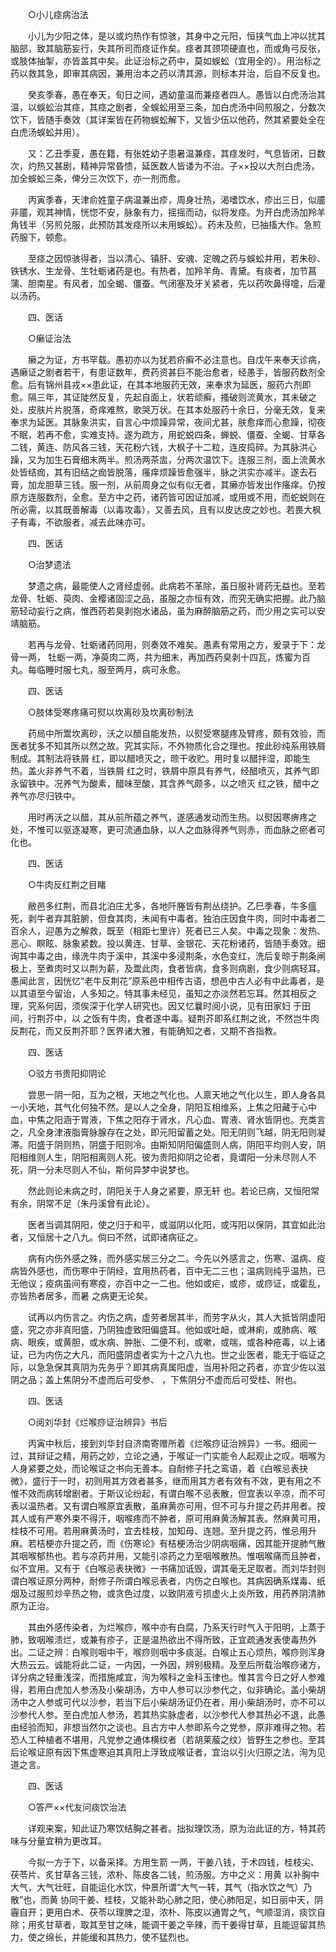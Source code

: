 <!-- { "loadSidebar": true } -->
　　○小儿痉病治法

　　小儿为少阳之体，是以或灼热作有惊骇，其身中之元阳，恒挟气血上冲以扰其脑部，致其脑筋妄行，失其所司而痉证作矣。痉者其颈项硬直也，而或角弓反张，或肢体抽掣，亦皆盖其中矣。此证治标之药中，莫如蜈蚣（宜用全的）。用治标之药以救其急，即审其病因，兼用治本之药以清其源，则标本并治，后自不反复也。

　　癸亥季春，愚在奉天，旬日之间，遇幼童温而兼痉者四人。愚皆以白虎汤治其温，以蜈蚣治其痉，其痉之剧者，全蜈蚣用至三条，加白虎汤中同煎服之，分数次饮下，皆随手奏效（其详案皆在药物蜈蚣解下，又皆少伍以他药，然其紧要处全在白虎汤蜈蚣并用）。

　　又：乙丑季夏，愚在籍，有张姓幼子患暑温兼痉，其痉发时，气息皆闭，日数次，灼热又甚剧，精神异常昏愦，延医数人皆诿为不治。子××投以大剂白虎汤，加全蜈蚣三条，俾分三次饮下，亦一剂而愈。

　　丙寅季春，天津俞姓童子病温兼出疹，周身壮热，渴嗜饮水，疹出三日，似靥非靥，观其神情，恍惚不安，脉象有力，摇摇而动，似将发痉。为开白虎汤加羚羊角钱半（另煎兑服，此预防其发痉所以未用蜈蚣）。药未及煎，已抽搐大作。急煎药服下，顿愈。

　　至痉之因惊骇得者，当以清心、镇肝、安魂、定魄之药与蜈蚣并用，若朱砂、铁锈水、生龙骨、生牡蛎诸药是也。有热者，加羚羊角、青黛。有痰者，加节菖蒲、胆南星。有风者，加全蝎、僵蚕。气闭塞及牙关紧者，先以药吹鼻得嚏，后灌以汤药。

　　四、医话

　　○癞证治法

　　癞之为证，方书罕载。愚初亦以为犹若疥癣不必注意也。自戊午来奉天诊病，遇癞证之剧者若干，有患证数年，费药资甚巨不能治愈者，经愚手，皆服药数剂全愈。后有锦州县戎××患此证，在其本地服药无效，来奉求为延医，服药六剂即愈。隔三年，其证陡然反复，先起自面上，状若顽癣，搔破则流黄水，其未破之处，皮肤片片脱落，奇痒难熬，歌哭万状。在其本处服药十余日，分毫无效，复来奉求为延医。其脉象洪实，自言心中烦躁异常，夜间尤甚，肤愈痒而心愈躁，彻夜不眠，若再不愈，实难支持。遂为疏方，用蛇蜕四条，蝉蜕、僵蚕、全蝎、甘草各二钱，黄连、防风各三钱，天花粉六钱，大枫子十二粒，连皮捣碎。为其脉洪心躁，又为加生石膏细末两半。煎汤两茶盅，分两次温饮下。连服三剂，面上流黄水处皆结痂，其有旧结之痂皆脱落，瘙痒烦躁皆愈强半，脉之洪实亦减半。遂去石膏，加龙胆草三钱。服一剂，从前周身之似有似无者，其癞亦皆发出作瘙痒。仍按原方连服数剂，全愈。至方中之药，诸药皆可因证加减，或用或不用，而蛇蜕则在所必需，以其既善解毒（以毒攻毒），又善去风，且有以皮达皮之妙也。若畏大枫子有毒，不欲服者，减去此味亦可。

　　四、医话

　　○治梦遗法

　　梦遗之病，最能使人之肾经虚弱。此病若不革除，虽日服补肾药无益也。至若龙骨、牡蛎、萸肉、金樱诸固涩之品，虽服之亦恒有效，而究无确实把握。此乃脑筋轻动妄行之病，惟西药若臭剥抱水诸品，虽为麻醉脑筋之药，而少用之实可以安靖脑筋。

　　若再与龙骨、牡蛎诸药同用，则奏效不难矣。愚素有常用之方，爰录于下：龙骨一两， 牡蛎一两，净萸肉二两，共为细末，再加西药臭剥十四瓦，炼蜜为百丸。每临睡时服七丸，服至两月，病可永愈。

　　四、医话

　　○肢体受寒疼痛可熨以坎离砂及坎离砂制法

　　药局中所鬻坎离砂，沃之以醋自能发热，以熨受寒腿疼及臂疼，颇有效验，而医者犹多不知其所以然之故。究其实际，不外物质化合之理也。按此砂纯系用铁屑制成。其制法将铁屑 红，即以醋喷灭之，晾干收贮。用时复以醋拌湿，即能生热。盖火非养气不着，当铁屑 红之时，铁屑中原具有养气，经醋喷灭，其养气即永留铁中。况养气为酸素，醋味至酸，其含养气颇多，以之喷灭 红之铁，醋中之养气亦尽归铁中。

　　用时再沃之以醋，其从前所蕴之养气，遂感通发动而生热。以熨因寒痹疼之处，不惟可以驱逐凝寒，更可流通血脉，以人之血脉得养气则赤，而血脉之瘀者可化也。

　　四、医话

　　○牛肉反红荆之目睹

　　敝邑多红荆，而县北泊庄尤多，各地阡塍皆有荆丛绕护。乙巳季春，牛多瘟死，剥牛者弃其脏腑，但食其肉，未闻有中毒者。独泊庄因食牛肉，同时中毒者二百余人，迎愚为之解救，既至（相距七里许）死者已三人矣。中毒之现象：发热、恶心、瞑眩、脉象紧数。投以黄连、甘草、金银花、天花粉诸药，皆随手奏效。细询其中毒之由，缘洗牛肉于溪中，其溪中多浸荆条，水色变红，洗后复晾于荆条闸极上，至煮肉时又以荆为薪，及鬻此肉，食者皆病，食多则病剧，食少则病轻耳。愚闻此言，因恍忆“老牛反荆花”原系邑中相传古语，想邑中古人必有中此毒者，是以其语至今留诒，人多知之。特其事未经见，虽知之亦淡然若忘耳。然其相反之理，究系何因，须俟深于化学人研究也。因又忆曩时阅小说，见有田家妇 于田间，行荆芥中，以 之饭有牛肉，食者遂中毒。疑荆芥即系红荆之讹，不然岂牛肉反荆花，而又反荆芥耶？医界诸大雅，有能确知之者，又期不吝指教。

　　四、医话

　　○驳方书贵阳抑阴论

　　尝思一阴一阳，互为之根，天地之气化也。人禀天地之气化以生，即人身各具一小天地，其气化何独不然。是以人之全身，阴阳互相维系，上焦之阳藏于心中血，中焦之阳涵于胃液，下焦之阳存于肾水，凡心血、胃液、肾水皆阴也。充类言之，凡全身津液脂膏脉腺存在之处，即元阳留蓄之处。阳无阴则飞越，阴无阳则凝滞。阳盛于阴则热，阴盛于阳则冷。由斯知阴阳偏盛则人病，阴阳平均则人安，阴阳相维则人生，阴阳相离则人死。彼为贵阳抑阴之论者，竟谓阳一分未尽则人不死，阴一分未尽则人不仙，斯何异梦中说梦也。

　　然此则论未病之时，阴阳关于人身之紧要，原无轩 也。若论已病，又恒阳常有余，阴常不足（朱丹溪曾有此论）。

　　医者当调其阴阳，使之归于和平，或滋阴以化阳，或泻阳以保阴，其宜如此治者，又恒居十之八九。倘曰不然，试即诸病征之。

　　病有内伤外感之殊，而外感实居三分之二。今先以外感言之，伤寒、温病、疫病皆外感也，而伤寒中于阴经，宜用热药者，百中无二三也；温病则纯乎温热，已无他议；疫病虽间有寒疫，亦百中之一二也。他如或疟，或疹，或痧证，或霍乱，亦皆热者居多，而暑 之病更无论矣。

　　试再以内伤言之。内伤之病，虚劳者居其半，而劳字从火，其人大抵皆阴虚阳盛，究之亦非真阳盛，乃阴独虚致阳偏盛耳。他如或吐衄，或淋痢，或肺病、喉病、眼疾，或黄胆，或水病、肿胀、二便不利，或嗽，或喘，或各种疮毒，以上诸证，已为内伤之大凡，而阳盛阴虚者实为十之八九也。世之业医者，能无于临证之际，以急急保其真阴为先务乎？即其病真属阳虚，当用补阳之药者，亦宜少佐以滋阴之品；盖上焦阴分不虚而后可受参、 ，下焦阴分不虚而后可受桂、附也。

　　四、医话

　　○阅刘华封《烂喉痧证治辨异》书后

　　丙寅中秋后，接到刘华封自济南寄赠所着《烂喉痧证治辨异》一书。细阅一过，其辩证之精，用药之妙，立论之通，于喉证一门实能令人起观止之叹。咽喉为人身紧要之处，而论喉证之书向无善本。自耐修子托之鸾语，着《白喉忌表抉微》，盛行于一时，初则用其方效者甚多，继而用其方者有效有不效，更有用之不惟不效而病转增剧者。于斯议论纷起，有谓白喉不忌表散，但宜表以辛凉，而不可表以温热者。又有谓白喉原宜表散，虽麻黄亦可用，但不可与升提之药并用者。按其人或有严寒外束不得汗，咽喉疼而不肿者，原可用麻黄汤解其表。然麻黄可用，桂枝不可用。若用麻黄汤时，宜去桂枝，加知母、连翘。至升提之药，惟忌用升麻。若桔梗亦升提之药，而《伤寒论》有桔梗汤治少阴病咽痛，因其能开提肺气散其咽喉郁热也。若与凉药并用，又能引凉药之力至咽喉散热。惟咽喉痛而且肿者，似不宜用。又有于《白喉忌表抉微》一书痛加诋毁，谓其毫无足取者。而刘华封则谓白喉证原分两种，耐修子所谓白喉忌表者，内伤之白喉也。其病因确系煤毒、纸烟及过服煎炒辛热之物，或贪色过度，以致阴液亏损虚火上炎所致，用药养阴清肺原为正治。

　　其由外感传染者，为烂喉痧，喉中亦有白腐，乃系天行时气入于阳明，上蒸于肺，致咽喉溃烂，或兼有疹子，正是温热欲出不得所致，正宜疏通发表使毒热外出。二证之辨：白喉则咽中干，喉痧则咽中多痰涎。白喉止五心烦热，喉痧则浑身大热云云。诚能将此二证，一内因，一外因，辨别极精。及至后所载治喉痧诸方，详分病之轻重浅深，而措施咸宜，洵为喉科之金科玉律也。惟其言今日之好人参难得，若用白虎加人参汤及小柴胡汤，方中人参可以沙参代之，似非确论。盖小柴胡汤中之人参或可代以沙参，若当下后小柴胡汤证仍在者，用小柴胡汤时，亦不可以沙参代人参。至白虎加人参汤，若其热实脉虚者，以沙参代人参其热必不退，此愚由经验而知，非想当然尔之谈也。且古方中人参即系今之党参，原非难得之物。若恐人工种植者不堪用，凡党参之通体横纹者（若胡莱菔之纹）皆野生之参也。至其后论喉证原有因下焦虚寒迫其真阳上浮致成喉证者，宜治以引火归原之法，洵为见道之言。

　　四、医话

　　○答严××代友问痰饮治法

　　详观来案，知此证乃寒饮结胸之甚者。拙拟理饮汤，原为治此证的方，特其药味与分量宜稍为更改耳。

　　今拟一方于下，以备采择。方用生箭 一两，干姜八钱，于术四钱，桂枝尖、茯苓片、炙甘草各三钱，浓朴、陈皮各二钱，煎汤服。方中之义：用黄 以补胸中大气，大气壮旺，自能运化水饮，仲景所谓“大气一转，其气（指水饮之气）乃散”也，而黄 协同干姜、桂枝，又能补助心肺之阳，使心肺阳足，如日丽中天，阴霾自开；更用白术、茯苓以理脾之湿，浓朴、陈皮以通胃之气，气顺湿消，痰饮自除；用炙甘草者，取其至甘之味，能调干姜之辛辣，而干姜得甘草，且能逗留其热力，使之绵长，并能缓和其热力，使不猛烈也。

